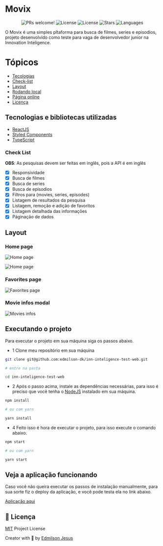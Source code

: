 # Movix
<p align="center">
  <img src="https://img.shields.io/static/v1?label=Movix&message=Welcome&color=FFFFFF&labelColor=893bc8" alt="PRs welcome!" />
  <img alt="License" src="https://img.shields.io/static/v1?label=version&message=1.0&color=FFFFFF&labelColor=893bc8">
  <img alt="License" src="https://img.shields.io/static/v1?label=license&message=MIT&color=FFFFFF&labelColor=893bc8">
  <img alt="Stars" src="https://img.shields.io/github/stars/edmilson-dk/inn-inteligence-test-web?color=FFFFFF&labelColor=893bc8">
  <img alt="Languages" src="https://img.shields.io/github/languages/count/edmilson-dk/inn-inteligence-test-web?color=FFFFFF&labelColor=893bc8">
</p>

O Movix é uma simples pltaforma para busca de filmes, series e episodios, projeto desenvolvido como teste para vaga de desenvolvedor junior na Innovation Inteligence.

# Tópicos 

- [Tecologias](#techs)
- [Check-list](#chech)
- [Layout](#layout)
- [Rodando local](#execute)
- [Página online](#online)
- [Licença](#license)

<a id="techs"></a>
## Tecnologias e bibliotecas utilizadas

- [ReactJS](https://pt-br.reactjs.org/)
- [Styled Components](https://styled-components.com/)
- [TypeScript](https://www.typescriptlang.org/)

<a id="check"></a>
### Check List

__OBS__: As pesquisas devem ser feitas em inglês, pois a API é em inglês

- [x] Responsividade
- [x] Busca de filmes
- [x] Busca de series
- [x] Busca de episodios
- [x] Filtros para (movies, series, episodes)
- [x] Listagem de resultados da pesquisa
- [x] Listagem, remoção e adição de favoritos
- [x] Listagem detalhada das informações
- [x] Páginação de dados

<a id="layout"></a>
## Layout

### Home page

![Home page](https://tlgur.com/d/4x567MJ8)

![Home page](https://tlgur.com/d/4x567qY8)

### Favorites page

![Favorites page](https://tlgur.com/d/g57o05m8)

### Movie infos modal 

![Movies infos](https://tlgur.com/d/8e0ekwB4)

<a id="execute"></a>
## Executando o projeto

Para executar o projeto em sua máquina siga os passos abaixo.

- 1 Clone meu repositório em sua máquina 

```sh
git clone git@github.com:edmilson-dk/inn-inteligence-test-web.git

# entre na pasta

cd inn-inteligence-test-web
```

- 2 Após o passo acima, instale as dependências necessárias, para isso é preciso que você tenha o [NodeJS](https://nodejs.org/en/) instalado em sua máquina.

```sh
npm install

# ou com yarn

yarn install
```

- 4 Feito isso é hora de executar o projeto, para isso execute o comando abaixo.

```sh
npm start 

# ou com yarn

yarn start
```

<a id="online"></a>
## Veja a aplicação funcionando

Caso você não queira executar os passos de instalação manualmente, para sua sorte fiz o deploy da aplicação, e você pode testa ela no link abaixo.

[Aplicação aqui](https://inn-inteligence-test-web.vercel.app/)

<a id="license"></a>
## 🤝 Licença

[MIT](https://github.com/edmilson-dk/inn-inteligence-test-web/blob/main/LICENSE) Project License

Creator with 💙 by [Edmilson Jesus](https://www.linkedin.com/in/edmilson-jesus-4128711b5)

